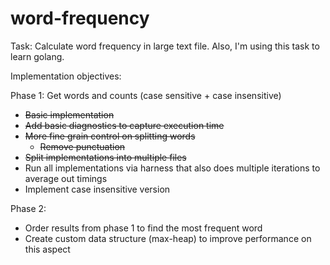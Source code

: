 # word-frequency

Task: Calculate word frequency in large text file.
Also, I'm using this task to learn golang.

Implementation objectives:

Phase 1: Get words and counts (case sensitive + case insensitive)

- ~~Basic implementation~~
- ~~Add basic diagnostics to capture execution time~~
- ~~More fine grain control on splitting words~~
    - ~~Remove punctuation~~
- ~~Split implementations into multiple files~~
- Run all implementations via harness that also does multiple iterations to average out timings
- Implement case insensitive version
    
Phase 2: 
     
- Order results from phase 1 to find the most frequent word
- Create custom data structure (max-heap) to improve performance on this aspect

